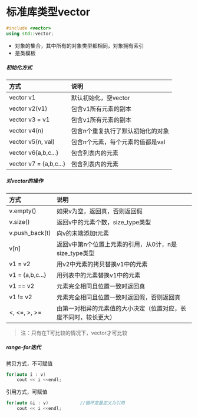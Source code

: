 # 标准库类型vector
```C++
#include <vector>
using std::vector;
```
- 对象的集合，其中所有的对象类型都相同，对象拥有索引
- 是类模板

##### 初始化方式
| 方式                      | 说明                           |
| :------------------------ | :---------------------------- |
| vector<T> v1              | 默认初始化，空vector            |
| vector<T> v2(v1)          | 包含v1所有元素的副本            |
| vector<T> v3 = v1         | 包含v1所有元素的副本            |
| vector<T> v4(n)           | 包含n个重复执行了默认初始化的对象 |
| vector<T> v5(n, val)      | 包含n个元素，每个元素的值都是val |
| vector<T> v6{a,b,c...}    | 包含列表内的元素                |
| vector<T> v7 = {a,b,c...} | 包含列表内的元素                |

##### 对vector的操作
| 方式            | 说明                                                      |
| :-------------- | :-------------------------------------------------------- |
| v.empty()       | 如果v为空，返回真，否则返回假                                |
| v.size()        | 返回v中的元素个数，size_type类型                                            |
| v.push_back(t)  | 向v的末端添加t元素                                          |
| v[n]            | 返回v中第n个位置上元素的引用，从0计，n是size_type类型         |
| v1 = v2         | 用v2中元素的拷贝替换v1中的元素                               |
| v1 = {a,b,c...} | 用列表中的元素替换v1中的元素                                 |
| v1 == v2        | 元素完全相同且位置一致时返回真                               |
| v1 != v2        | 元素完全相同且位置一致时返回假，否则返回真                     |
| <, <=, >, >=    | 由第一对相异的元素值的大小决定（位置对应，长度不同时，较长更大） |
>注：只有在T可比较的情况下，vector<T>才可比较
##### range-for迭代
拷贝方式，不可赋值
```C++
for(auto i : v)			
	cout << i <<endl;
```
引用方式，可赋值
```C++
for(auto &i : v)			//循环变量定义为引用
	cout << i <<endl;
```
